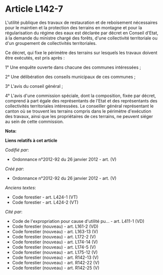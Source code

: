 # Article L142-7

L'utilité publique des travaux de restauration et de reboisement nécessaires pour le maintien et la protection des terrains
en montagne et pour la régularisation du régime des eaux est déclarée par décret en Conseil d'Etat, à la demande du ministre
chargé des forêts, d'une collectivité territoriale ou d'un groupement de collectivités territoriales.

Ce décret, qui fixe le périmètre des terrains sur lesquels les travaux doivent être exécutés, est pris après :

1° Une enquête ouverte dans chacune des communes intéressées ;

2° Une délibération des conseils municipaux de ces communes ;

3° L'avis du conseil général ;

4° L'avis d'une commission spéciale, dont la composition, fixée par décret, comprend à part égale des représentants de l'Etat
et des représentants des collectivités territoriales intéressées. Le conseiller général représentant le canton où se trouvent
les terrains compris dans le périmètre d'exécution des travaux, ainsi que les propriétaires de ces terrains, ne peuvent
siéger au sein de cette commission.

**Nota:**



**Liens relatifs à cet article**

_Codifié par_:

  - Ordonnance n°2012-92 du 26 janvier 2012 - art. (V)

_Créé par_:

  - Ordonnance n°2012-92 du 26 janvier 2012 - art. (V)

_Anciens textes_:

  - Code forestier - art. L424-1 (VT)
  - Code forestier - art. L424-2 (VT)

_Cité par_:

  - Code de l'expropriation pour cause d'utilité pu... - art. L411-1 (VD)
  - Code forestier (nouveau) - art. L161-2 (VD)
  - Code forestier (nouveau) - art. L163-13 (V)
  - Code forestier (nouveau) - art. L172-2 (V)
  - Code forestier (nouveau) - art. L174-14 (V)
  - Code forestier (nouveau) - art. L174-5 (V)
  - Code forestier (nouveau) - art. L175-12 (V)
  - Code forestier (nouveau) - art. R142-13 (V)
  - Code forestier (nouveau) - art. R142-22 (V)
  - Code forestier (nouveau) - art. R142-25 (V)
